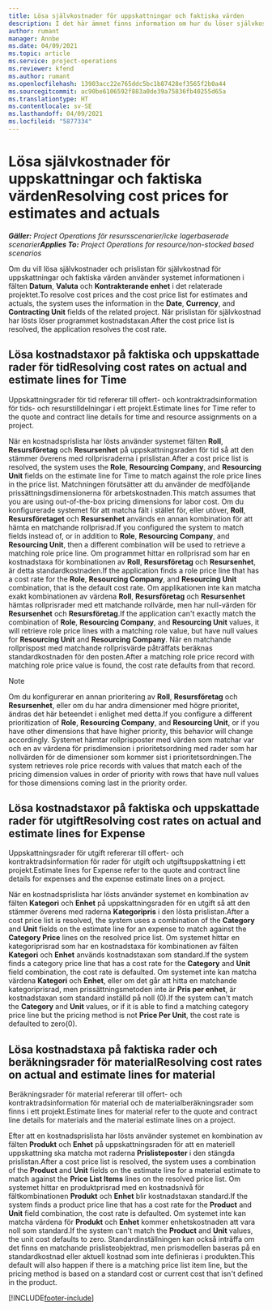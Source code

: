 ```yaml
---
title: Lösa självkostnader för uppskattningar och faktiska värden
description: I det här ämnet finns information om hur du löser självkostnader för uppskattningar och faktiska värden.
author: rumant
manager: Annbe
ms.date: 04/09/2021
ms.topic: article
ms.service: project-operations
ms.reviewer: kfend
ms.author: rumant
ms.openlocfilehash: 13903acc22e765ddc5bc1b87428ef3565f2b0a44
ms.sourcegitcommit: ac90be6106592f883a0de39a75836fb40255d65a
ms.translationtype: HT
ms.contentlocale: sv-SE
ms.lasthandoff: 04/09/2021
ms.locfileid: "5877334"
---
```

# <a name="resolving-cost-prices-for-estimates-and-actuals"></a><span data-ttu-id="80440-103">Lösa självkostnader för uppskattningar och faktiska värden</span><span class="sxs-lookup"><span data-stu-id="80440-103">Resolving cost prices for estimates and actuals</span></span>

<span data-ttu-id="80440-104">_**Gäller:** Project Operations för resursscenarier/icke lagerbaserade scenarier_</span><span class="sxs-lookup"><span data-stu-id="80440-104">_**Applies To:** Project Operations for resource/non-stocked based scenarios_</span></span>

<span data-ttu-id="80440-105">Om du vill lösa självkostnader och prislistan för självkostnad för uppskattningar och faktiska värden använder systemet informationen i fälten **Datum**, **Valuta** och **Kontrakterande enhet** i det relaterade projektet.</span><span class="sxs-lookup"><span data-stu-id="80440-105">To resolve cost prices and the cost price list for estimates and actuals, the system uses the information in the **Date**, **Currency**, and **Contracting Unit** fields of the related project.</span></span> <span data-ttu-id="80440-106">När prislistan för självkostnad har lösts löser programmet kostnadstaxan.</span><span class="sxs-lookup"><span data-stu-id="80440-106">After the cost price list is resolved, the application resolves the cost rate.</span></span>

## <a name="resolving-cost-rates-on-actual-and-estimate-lines-for-time"></a><span data-ttu-id="80440-107">Lösa kostnadstaxor på faktiska och uppskattade rader för tid</span><span class="sxs-lookup"><span data-stu-id="80440-107">Resolving cost rates on actual and estimate lines for Time</span></span>

<span data-ttu-id="80440-108">Uppskattningsrader för tid refererar till offert- och kontraktradsinformation för tids- och resurstilldelningar i ett projekt.</span><span class="sxs-lookup"><span data-stu-id="80440-108">Estimate lines for Time refer to the quote and contract line details for time and resource assignments on a project.</span></span>

<span data-ttu-id="80440-109">När en kostnadsprislista har lösts använder systemet fälten **Roll**, **Resursföretag** och **Resursenhet** på uppskattningsraden för tid så att den stämmer överens med rollprisraderna i prislistan.</span><span class="sxs-lookup"><span data-stu-id="80440-109">After a cost price list is resolved, the system uses the **Role**, **Resourcing Company**, and **Resourcing Unit** fields on the estimate line for Time to match against the role price lines in the price list.</span></span> <span data-ttu-id="80440-110">Matchningen förutsätter att du använder de medföljande prissättningsdimensionerna för arbetskostnaden.</span><span class="sxs-lookup"><span data-stu-id="80440-110">This match assumes that you are using out-of-the-box pricing dimensions for labor cost.</span></span> <span data-ttu-id="80440-111">Om du konfigurerade systemet för att matcha fält i stället för, eller utöver, **Roll**, **Resursföretaget** och **Resursenhet** används en annan kombination för att hämta en matchande rollprisrad.</span><span class="sxs-lookup"><span data-stu-id="80440-111">If you configured the system to match fields instead of, or in addition to **Role**, **Resourcing Company**, and **Resourcing Unit**, then a different combination will be used to retrieve a matching role price line.</span></span> <span data-ttu-id="80440-112">Om programmet hittar en rollprisrad som har en kostnadstaxa för kombinationen av **Roll**, **Resursföretag** och **Resursenhet**, är detta standardkostnaden.</span><span class="sxs-lookup"><span data-stu-id="80440-112">If the application finds a role price line that has a cost rate for the **Role**, **Resourcing Company**, and **Resourcing Unit** combination, that is the default cost rate.</span></span> <span data-ttu-id="80440-113">Om applikationen inte kan matcha exakt kombinationen av värdena **Roll**, **Resursföretag** och **Resursenhet** hämtas rollprisrader med ett matchande rollvärde, men har null-värden för **Resursenhet** och **Resursföretag**.</span><span class="sxs-lookup"><span data-stu-id="80440-113">If the application can't exactly match the combination of **Role**, **Resourcing Company**, and **Resourcing Unit** values, it will retrieve role price lines with a matching role value, but have null values for **Resourcing Unit** and **Resourcing Company**.</span></span> <span data-ttu-id="80440-114">När en matchande rollprispost med matchande rollprisvärde påträffats beräknas standardkostnaden för den posten.</span><span class="sxs-lookup"><span data-stu-id="80440-114">After a matching role price record with matching role price value is found, the cost rate defaults from that record.</span></span> 

> [!NOTE]
> <span data-ttu-id="80440-115">Om du konfigurerar en annan prioritering av **Roll**, **Resursföretag** och **Resursenhet**, eller om du har andra dimensioner med högre prioritet, ändras det här beteendet i enlighet med detta.</span><span class="sxs-lookup"><span data-stu-id="80440-115">If you configure a different prioritization of **Role**, **Resourcing Company**, and **Resourcing Unit**, or if you have other dimensions that have higher priority, this behavior will change accordingly.</span></span> <span data-ttu-id="80440-116">Systemet hämtar rollprisposter med värden som matchar var och en av värdena för prisdimension i prioritetsordning med rader som har nollvärden för de dimensioner som kommer sist i prioritetsordningen.</span><span class="sxs-lookup"><span data-stu-id="80440-116">The system retrieves role price records with values that match each of the pricing dimension values in order of priority with rows that have null values for those dimensions coming last in the priority order.</span></span>

## <a name="resolving-cost-rates-on-actual-and-estimate-lines-for-expense"></a><span data-ttu-id="80440-117">Lösa kostnadstaxor på faktiska och uppskattade rader för utgift</span><span class="sxs-lookup"><span data-stu-id="80440-117">Resolving cost rates on actual and estimate lines for Expense</span></span>

<span data-ttu-id="80440-118">Uppskattningsrader för utgift refererar till offert- och kontraktradsinformation för rader för utgift och utgiftsuppskattning i ett projekt.</span><span class="sxs-lookup"><span data-stu-id="80440-118">Estimate lines for Expense refer to the quote and contract line details for expenses and the expense estimate lines on a project.</span></span>

<span data-ttu-id="80440-119">När en kostnadsprislista har lösts använder systemet en kombination av fälten **Kategori** och **Enhet** på uppskattningsraden för en utgift så att den stämmer överens med raderna **Kategoripris** i den lösta prislistan.</span><span class="sxs-lookup"><span data-stu-id="80440-119">After a cost price list is resolved, the system uses a combination of the **Category** and **Unit** fields on the estimate line for an expense to match against the **Category Price** lines on the resolved price list.</span></span> <span data-ttu-id="80440-120">Om systemet hittar en kategoriprisrad som har en kostnadstaxa för kombinationen av fälten **Kategori** och **Enhet** används kostnadstaxan som standard.</span><span class="sxs-lookup"><span data-stu-id="80440-120">If the system finds a category price line that has a cost rate for the **Category** and **Unit** field combination, the cost rate is defaulted.</span></span> <span data-ttu-id="80440-121">Om systemet inte kan matcha värdena **Kategori** och **Enhet**, eller om det går att hitta en matchande kategoriprisrad, men prissättningsmetoden inte är **Pris per enhet**, är kostnadstaxan som standard inställd på noll (0).</span><span class="sxs-lookup"><span data-stu-id="80440-121">If the system can't match the **Category** and **Unit** values, or if it is able to find a matching category price line but the pricing method is not **Price Per Unit**, the cost rate is defaulted to zero(0).</span></span>

## <a name="resolving-cost-rates-on-actual-and-estimate-lines-for-material"></a><span data-ttu-id="80440-122">Lösa kostnadstaxa på faktiska rader och beräkningsrader för material</span><span class="sxs-lookup"><span data-stu-id="80440-122">Resolving cost rates on actual and estimate lines for material</span></span>

<span data-ttu-id="80440-123">Beräkningsrader för material refererar till offert- och kontraktradsinformation för material och de materialberäkningsrader som finns i ett projekt.</span><span class="sxs-lookup"><span data-stu-id="80440-123">Estimate lines for material refer to the quote and contract line details for materials and the material estimate lines on a project.</span></span>

<span data-ttu-id="80440-124">Efter att en kostnadsprislista har lösts använder systemet en kombination av fälten **Produkt** och **Enhet** på uppskattningsraden för att en materiell uppskattning ska matcha mot raderna **Prislisteposter** i den stängda prislistan.</span><span class="sxs-lookup"><span data-stu-id="80440-124">After a cost price list is resolved, the system uses a combination of the **Product** and **Unit** fields on the estimate line for a material estimate to match against the **Price List Items** lines on the resolved price list.</span></span> <span data-ttu-id="80440-125">Om systemet hittar en produktprisrad med en kostnadsnivå för fältkombinationen **Produkt** och **Enhet** blir kostnadstaxan standard.</span><span class="sxs-lookup"><span data-stu-id="80440-125">If the system finds a product price line that has a cost rate for the **Product** and **Unit** field combination, the cost rate is defaulted.</span></span> <span data-ttu-id="80440-126">Om systemet inte kan matcha värdena för **Produkt** och **Enhet** kommer enhetskostnaden att vara noll som standard.</span><span class="sxs-lookup"><span data-stu-id="80440-126">If the system can't match the **Product** and **Unit** values, the unit cost defaults to zero.</span></span> <span data-ttu-id="80440-127">Standardinställningen kan också inträffa om det finns en matchande prislisteobjektrad, men prismodellen baseras på en standardkostnad eller aktuell kostnad som inte definieras i produkten.</span><span class="sxs-lookup"><span data-stu-id="80440-127">This default will also happen if there is a matching price list item line, but the pricing method is based on a standard cost or current cost that isn't defined in the product.</span></span>

[!INCLUDE[footer-include](../includes/footer-banner.md)]
